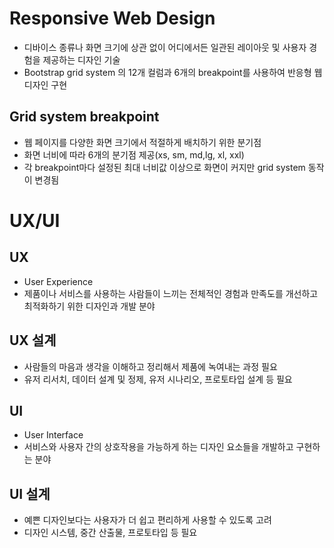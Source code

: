 # Responsive Web Design

- 디바이스 종류나 화면 크기에 상관 없이 어디에서든 일관된 레이아웃 및 사용자 경험을 제공하는 디자인 기술
- Bootstrap grid system 의 12개 컬럼과 6개의 breakpoint를 사용하여 반응형 웹 디자인 구현

## Grid system breakpoint

- 웹 페이지를 다양한 화면 크기에서 적절하게 배치하기 위한 분기점
- 화면 너비에 따라 6개의 분기점 제공(xs, sm, md,lg, xl, xxl)
- 각 breakpoint마다 설정된 최대 너비값 이상으로 화면이 커지만 grid system 동작이 변경됨

# UX/UI

## UX

- User Experience
- 제품이나 서비스를 사용하는 사람들이 느끼는 전체적인 경험과 만족도를 개선하고 최적화하기 위한 디자인과 개발 분야

## UX 설계

- 사람들의 마음과 생각을 이해하고 정리해서 제품에 녹여내는 과정 필요
- 유저 리서치, 데이터 설계 및 정제, 유저 시나리오, 프로토타입 설계 등 필요

## UI

- User Interface
- 서비스와 사용자 간의 상호작용을 가능하게 하는 디자인 요소들을 개발하고 구현하는 분야

## UI 설계

- 예쁜 디자인보다는 사용자가 더 쉽고 편리하게 사용할 수 있도록 고려
- 디자인 시스템, 중간 산출물, 프로토타입 등 필요